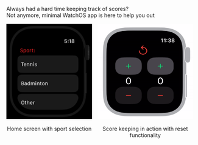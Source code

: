 Always had a hard time keeping track of scores? <br>
Not anymore, minimal WatchOS app is here to help you out

<div style="display: flex; justify-content: space-around; margin-bottom: 20px;">
    <div style="text-align: center;">
        <img src="./Samples/home.png" width="250" height="250" alt="home-screen"/>
        <p>Home screen with sport selection</p>
    </div>
    <div style="text-align: center;">
        <img src="./Samples/score-keeper-bg.gif" width="250" height="250" alt="score-keeper-demo"/>
        <p>Score keeping in action with reset functionality</p>
    </div>
</div>